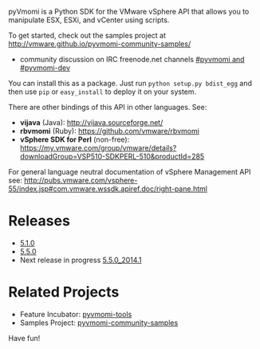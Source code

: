 pyVmomi is a Python SDK for the VMware vSphere API that allows you to
manipulate ESX, ESXi, and vCenter using scripts.

To get started, check out the samples project at http://vmware.github.io/pyvmomi-community-samples/

* community discussion on IRC freenode.net channels [#pyvmomi and #pyvmomi-dev](http://webchat.freenode.net/?channels=#pyvmomi,#pyvmomi-dev)

You can install this as a package. Just run `python setup.py bdist_egg`
and then use `pip` or `easy_install` to deploy it on your system.

There are other bindings of this API in other languages. See:

* **vijava** (Java): http://vijava.sourceforge.net/
* **rbvmomi** (Ruby): https://github.com/vmware/rbvmomi
* **vSphere SDK for Perl** (non-free): https://my.vmware.com/group/vmware/details?downloadGroup=VSP510-SDKPERL-510&productId=285

For general language neutral documentation of vSphere Management API see:
http://pubs.vmware.com/vsphere-55/index.jsp#com.vmware.wssdk.apiref.doc/right-pane.html


Releases
========
* [5.1.0](https://github.com/vmware/pyvmomi/tree/v5.1.0)
* [5.5.0](https://github.com/vmware/pyvmomi/tree/v5.5.0)
* Next release in progress [5.5.0_2014.1](https://github.com/vmware/pyvmomi/issues?milestone=1&state=open)

Related Projects
================
* Feature Incubator: [pyvmomi-tools](https://github.com/vmware/pyvmomi-tools)
* Samples Project: [pyvmomi-community-samples](https://github.com/vmware/pyvmomi-community-samples)

Have fun!
